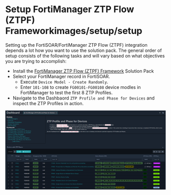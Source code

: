 # Setup FortiManager ZTP Flow (ZTPF) Frameworkimages/setup/setup

Setting up the FortiSOAR/FortiManager ZTP Flow (ZTPF) integration depends a lot how you want to use the solution pack. The general order of setup consists of the following tasks and will vary based on what objectives you are trying to accomplish:
  - Install the [FortiManager ZTP Flow (ZTPF) Framework](https://github.com/fortinet-fortisoar/solution-pack-fortimanager-ztp-framework) Solution Pack
  - Select your FortiManager record in FortiSOAR.
    - Execute `Device Model - Create Randomly`.
    - Enter `101-108` to create `FG00101-FG00108` device modles in FortiManager to test the first 8 ZTP Profiles. 
  - Navigate to the Dashbaord `ZTP Profile and Phase for Devices` and inspect the ZTP Profiles in action. 

![](images/ztpf-feature-example-summary.png)